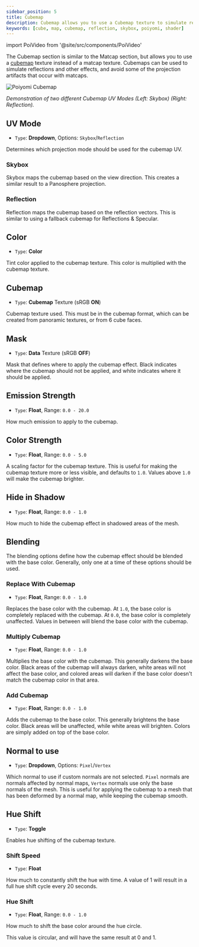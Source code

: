 ```yaml
---
sidebar_position: 5
title: Cubemap
description: Cubemap allows you to use a Cubemap texture to simulate reflections and other effects. It avoids some of the projection artifacts that can occur in other features, such as Matcaps.
keywords: [cube, map, cubemap, reflection, skybox, poiyomi, shader]
---
```

import PoiVideo from '@site/src/components/PoiVideo'

The Cubemap section is similar to the Matcap section, but allows you to use a [cubemap](https://docs.unity3d.com/Manual/class-Cubemap.html) texture instead of a matcap texture. Cubemaps can be used to simulate reflections and other effects, and avoid some of the projection artifacts that occur with matcaps.

<a>
<img src="/img/shading/PoiCubemapDemo.png" alt="Poiyomi Cubemap"/>
</a>

*Demonstration of two different Cubemap UV Modes (Left: Skybox) (Right: Reflection).*

## UV Mode

- `Type`: **Dropdown**, Options: `Skybox`/`Reflection`

Determines which projection mode should be used for the cubemap UV.

### Skybox

Skybox maps the cubemap based on the view direction. This creates a similar result to a Panosphere projection.

### Reflection

Reflection maps the cubemap based on the reflection vectors. This is similar to using a fallback cubemap for Reflections & Specular.

## Color

- `Type`: **Color**

Tint color applied to the cubemap texture. This color is multiplied with the cubemap texture.

## Cubemap

- `Type`: **Cubemap** Texture (sRGB **ON**)

Cubemap texture used. This must be in the cubemap format, which can be created from panoramic textures, or from 6 cube faces.

## Mask

- `Type`: **Data** Texture (sRGB **OFF**)

Mask that defines where to apply the cubemap effect. Black indicates where the cubemap should not be applied, and white indicates where it should be applied.

## Emission Strength

- `Type`: **Float**, Range: `0.0 - 20.0`

How much emission to apply to the cubemap.

## Color Strength

- `Type`: **Float**, Range: `0.0 - 5.0`

A scaling factor for the cubemap texture. This is useful for making the cubemap texture more or less visible, and defaults to `1.0`. Values above `1.0` will make the cubemap brighter.

## Hide in Shadow

- `Type`: **Float**, Range: `0.0 - 1.0`

How much to hide the cubemap effect in shadowed areas of the mesh.

## Blending

The blending options define how the cubemap effect should be blended with the base color. Generally, only one at a time of these options should be used.

### Replace With Cubemap

- `Type`: **Float**, Range: `0.0 - 1.0`

Replaces the base color with the cubemap. At `1.0`, the base color is completely replaced with the cubemap. At `0.0`, the base color is completely unaffected. Values in between will blend the base color with the cubemap.

### Multiply Cubemap

- `Type`: **Float**, Range: `0.0 - 1.0`

Multiplies the base color with the cubemap. This generally darkens the base color. Black areas of the cubemap will always darken, white areas will not affect the base color, and colored areas will darken if the base color doesn't match the cubemap color in that area.

### Add Cubemap

- `Type`: **Float**, Range: `0.0 - 1.0`

Adds the cubemap to the base color. This generally brightens the base color. Black areas will be unaffected, while white areas will brighten. Colors are simply added on top of the base color.

## Normal to use

- `Type`: **Dropdown**, Options: `Pixel`/`Vertex`

Which normal to use if custom normals are not selected. `Pixel` normals are normals affected by normal maps, `Vertex` normals use only the base normals of the mesh. This is useful for applying the cubemap to a mesh that has been deformed by a normal map, while keeping the cubemap smooth.

## Hue Shift

- `Type`: **Toggle**

Enables hue shifting of the cubemap texture.

### Shift Speed

- `Type`: **Float**

How much to constantly shift the hue with time. A value of 1 will result in a full hue shift cycle every 20 seconds.

### Hue Shift

- `Type`: **Float**, Range: `0.0 - 1.0`

How much to shift the base color around the hue circle.

This value is circular, and will have the same result at 0 and 1.